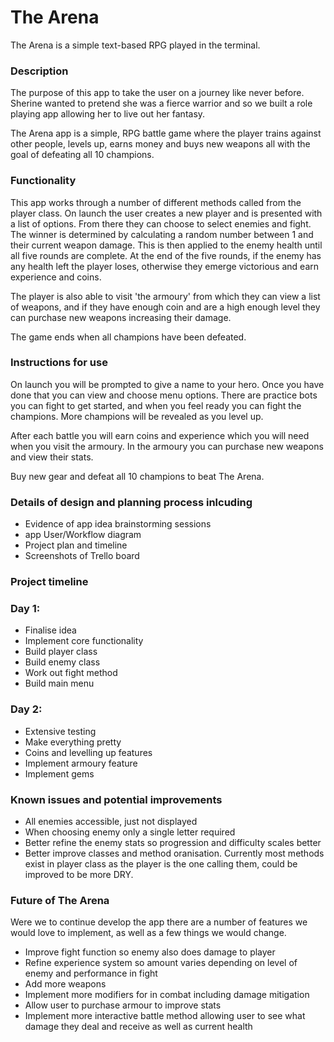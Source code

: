 # The Arena

The Arena is a simple text-based RPG played in the terminal.

### Description

The purpose of this app to take the user on a journey like never before. Sherine wanted to pretend she was a fierce warrior and so we built a role playing app allowing her to live out her fantasy.

The Arena app is a simple, RPG battle game where the player trains against other people, levels up, earns money and buys new weapons all with the goal of defeating all 10 champions.

### Functionality

This app works through a number of different methods called from the player class. On launch the user creates a new player and is presented with a list of options. From there they can choose to select enemies and fight.
The winner is determined by calculating a random number between 1 and their current weapon damage. This is then applied to the enemy health until all five rounds are complete. At the end of the five rounds, if the enemy has any health left
the player loses, otherwise they emerge victorious and earn experience and coins.

The player is also able to visit 'the armoury' from which they can view a list of weapons, and if they have enough coin and are a high enough level they can purchase new weapons increasing their damage.

The game ends when all champions have been defeated.

### Instructions for use

On launch you will be prompted to give a name to your hero. Once you have done that you can view and choose menu options. There are practice bots you can fight to get started, and when you feel ready you can fight the champions. More champions will be revealed as you level up.

After each battle you will earn coins and experience which you will need when you visit the armoury. In the armoury you can purchase new weapons and view their stats.

Buy new gear and defeat all 10 champions to beat The Arena.

### Details of design and planning process inlcuding
* Evidence of app idea brainstorming sessions
* app User/Workflow diagram
* Project plan and timeline
* Screenshots of Trello board

### Project timeline

### Day 1:
* Finalise idea
* Implement core functionality
* Build player class
* Build enemy class
* Work out fight method
* Build main menu

### Day 2: 
* Extensive testing
* Make everything pretty
* Coins and levelling up features
* Implement armoury feature
* Implement gems

### Known issues and potential improvements

* All enemies accessible, just not displayed
* When choosing enemy only a single letter required
* Better refine the enemy stats so progression and difficulty scales better
* Better improve classes and method oranisation. Currently most methods exist in player class as the player is the one calling them, could be improved to be more DRY.

### Future of The Arena

Were we to continue develop the app there are a number of features we would love to implement, as well as a few things we would change.

* Improve fight function so enemy also does damage to player
* Refine experience system so amount varies depending on level of enemy and performance in fight
* Add more weapons
* Implement more modifiers for in combat including damage mitigation
* Allow user to purchase armour to improve stats
* Implement more interactive battle method allowing user to see what damage they deal and receive as well as current health